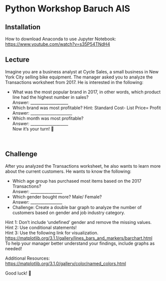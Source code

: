 # Python Workshop Baruch AIS

## Installation
How to download Anaconda to use Jupyter Notebook: https://www.youtube.com/watch?v=s35P54TNdH4

## Lecture
Imagine you are a business analyst at Cycle Sales, a small business in New York City selling bike equipment. The manager asked you to analyze the Transactions worksheet from 2017. He is interested in the following:

- What was the most popular brand in 2017, in other words, which product line had the highest number in sales? <br/>
Answer: ___________________ <br/>
- Which brand was most profitable? Hint: Standard Cost- List Price= Profit <br/>
Answer: _____________________ <br/>
- Which month was most profitable? <br/>
Answer: ___________________<br/>
Now it’s your turn! 
<br/>

## Challenge
After you analyzed the Transactions worksheet, he also wants to learn more about the current customers. He wants to know the following:<br/>

- Which age group has purchased most items based on the 2017 Transactions? <br/>
Answer: ________________<br/>
- Which gender bought more? Male/ Female? <br/>
Answer: ________________<br/>
- Challenge: Create a double bar graph to analyze the number of customers based on gender and job industry category. 

Hint 1: Don’t include ‘undefined’ gender and remove the missing values. <br/>
Hint 2: Use conditional statements! <br/>
Hint 3: Use the following link for visualization. https://matplotlib.org/3.1.1/gallery/lines_bars_and_markers/barchart.html<br/>
To help your manager better understand your findings, include graphs as needed!<br/>

Additional Resources: https://matplotlib.org/3.1.0/gallery/color/named_colors.html<br/>

Good luck! <br/>
